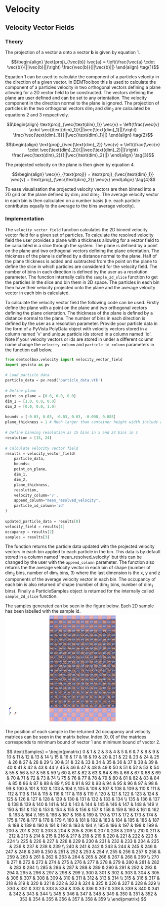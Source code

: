 # Velocity
## Velocity Vector Fields
### Theory

The projection of a vector **a** onto a vector **b** is given by equation 1.

```math
\begin{align}
\text{proj}_{\vec{b}} \vec{a} = \left(\frac{\vec{a} \cdot \vec{b}}{||\vec{b}||}\right) \frac{\vec{b}}{||\vec{b}||}
\end{align}
\tag{1}
```

Equation 1 can be used to calculate the component of a particles velocity in the direction of a given vector. In DEMToolbox this is used to calculate the component of a particles velocity in two orthogonal vectors defining a plane allowing for a 2D vector field to be constructed. The vectors defining the plane are user defined and can be set to any orientation. The velocity component in the direction normal to the plane is ignored. The projection of particles in the two orthogonal vectors $\text{dim}_1$ and $\text{dim}_2$ are calculated be equations 2 and 3 respectively.

```math
\begin{align}
\text{proj}_{\vec{\text{dim}_1}} \vec{v} = \left(\frac{\vec{v} \cdot \vec{\text{dim}_1}}{||\vec{\text{dim}_1}||}\right) \frac{\vec{\text{dim}_1}}{||\vec{\text{dim}_1}||}
\end{align}
\tag{2}
``` 

```math
\begin{align}
\text{proj}_{\vec{\text{dim}_2}} \vec{v} = \left(\frac{\vec{v} \cdot \vec{\text{dim}_2}}{||\vec{\text{dim}_2}||}\right) \frac{\vec{\text{dim}_2}}{||\vec{\text{dim}_2}||}
\end{align}
\tag{3}
```

The projected velocity on the plane is then given by equation 4.

```math
\begin{align}
\vec{v}_{\text{proj}} = \text{proj}_{\vec{\text{dim}_1}} \vec{v} + \text{proj}_{\vec{\text{dim}_2}} \vec{v}
\end{align}
\tag{4}
```

To ease visualisation the projected velocity vectors are then binned into a 2D grid on the plane defined by $\text{dim}_1$ and $\text{dim}_2$. The average velocity
vector in each bin is then calculated on a number basis (i.e. each particle contributes equally to the average to the bins average velocity).

### Implementation

The `velocity_vector_field` function calculates the 2D binned velocity vector field for a given set of particles. To calculate the resolved velocity field the user provides a plane with a thickness allowing for a vector field to be calculated in a slice through the system. The plane is defined by a point on the plane and two orthogonal vectors defining the plane orientation. The thickness of the plane is defined by a distance normal to the plane. Half of the plane thickness is added and subtracted from the point on the plane to define the slice in which particles are considered for the velocity field. The number of bins in each direction is defined by the user as a resolution parameter. The function internally calls the `sample_2d_slice` function to get the particles in the slice and bin them in 2D space. The particles in each bin then have their velocity projected onto the plane and the average velocity vector in each bin is calculated.

To calculate the velocity vector field the following code can be used. Firstly define
the plane with a point on the plane and two orthogonal vectors defining the plane orientation. The thickness of the plane is defined by a distance normal to the plane. The number of bins in each direction is defined by the user as a resolution parameter.
Provide your particle data in the form of a  PyVista PolyData object with velocity vectors stored in a column named 'v' and unique particle ids stored in a column named 'id'. Note if your velocity vectors or ids are stored in under a different column name change the `velocity_column` and `particle_id_column` parameters in the function call below.

```python
from demtoolbox.velocity import velocity_vector_field
import pyvista as pv

# Load particle data
particle_data = pv.read('particle_data.vtk')

# Define plane
point_on_plane = [0.0, 0.0, 0.0]
dim_1 = [1.0, 0.0, 0.0]
dim_2 = [0.0, 0.0, 1.0]

bounds = [-0.03, 0.03, -0.03, 0.03, -0.008, 0.088] 
plane_thickness = 1 # Much larger than container height width include all particles

# Define binning resolution as 15 bins in x and 24 bins in z 
resolution = [15, 24]

# Calculate velocity vector field
results = velocity_vector_field(
    particle_data,
    bounds=
    point_on_plane,
    dim_1,
    dim_2,
    plane_thickness,
    resolution,
    velocity_column='v',
    append_column="mean_resolved_velocity",
    particle_id_column='id'
)

updated_particle_data = results[0]
velocity_field = results[1]
occupancy = results[2]
samples = results[3]
```

The function returns the particle data updated with the projected velocity vectors in each bin applied to each particle in the bin. This data is by default stored in a column named 'mean_resolved_velocity' but this can be changed by the user with the `append_column` parameter. The function also returns the the average velocity vector in each bin of shape (number of $\text{dim}_2$ bins, number of $\text{dim}_1$ bins, 3) where the last dimension is the x, y and z components of the average velocity vector in each bin. The occupancy of each bin is also returned of shape (number of $\text{dim}_2$ bins, number of $\text{dim}_1$ bins). Finally a ParticleSamples object is returned for the internally called `sample_2d_slice` function.

The samples generated can be seen in the figure below. Each 2D sample has been labelled with the sample id.
![2d_samples](https://github.com/Jack-Grogan/DEMToolbox/blob/main/docs/images/2D_sampling.png)

The position of each sample in the returned 2d occupancy and velocity matrices can be seen in the matrix below. Index [0, 0] of the matrices corresponds to minimum bound of vector 1 and minimum bound of vector 2. 

$$
\text{Samples} = \begin{pmatrix}
  0 & 1 & 2 & 3 & 4 & 5 & 6 & 7 & 8 & 9 & 10 & 11 & 12 & 13 & 14 \\
  15 & 16 & 17 & 18 & 19 & 20 & 21 & 22 & 23 & 24 & 25 & 26 & 27 & 28 & 29 \\ 
  30 & 31 & 32 & 33 & 34 & 35 & 36 & 37 & 38 & 39 & 40 & 41 & 42 & 43 & 44 \\
  45 & 46 & 47 & 48 & 49 & 50 & 51 & 52 & 53 & 54 & 55 & 56 & 57 & 58 & 59 \\
  60 & 61 & 62 & 63 & 64 & 65 & 66 & 67 & 68 & 69 & 70 & 71 & 72 & 73 & 74 \\
  75 & 76 & 77 & 78 & 79 & 80 & 81 & 82 & 83 & 84 & 85 & 86 & 87 & 88 & 89 \\
  90 & 91 & 92 & 93 & 94 & 95 & 96 & 97 & 98 & 99 & 100 & 101 & 102 & 103 & 104 \\
  105 & 106 & 107 & 108 & 109 & 110 & 111 & 112 & 113 & 114 & 115 & 116 & 117 & 118 & 119 \\
  120 & 121 & 122 & 123 & 124 & 125 & 126 & 127 & 128 & 129 & 130 & 131 & 132 & 133 & 134 \\
  135 & 136 & 137 & 138 & 139 & 140 & 141 & 142 & 143 & 144 & 145 & 146 & 147 & 148 & 149 \\
  150 & 151 & 152 & 153 & 154 & 155 & 156 & 157 & 158 & 159 & 160 & 161 & 162 & 163 & 164 \\
  165 & 166 & 167 & 168 & 169 & 170 & 171 & 172 & 173 & 174 & 175 & 176 & 177 & 178 & 179 \\
  180 & 181 & 182 & 183 & 184 & 185 & 186 & 187 & 188 & 189 & 190 & 191 & 192 & 193 & 194 \\
  195 & 196 & 197 & 198 & 199 & 200 & 201 & 202 & 203 & 204 & 205 & 206 & 207 & 208 & 209 \\
  210 & 211 & 212 & 213 & 214 & 215 & 216 & 217 & 218 & 219 & 220 & 221 & 222 & 223 & 224 \\
  225 & 226 & 227 & 228 & 229 & 230 & 231 & 232 & 233 & 234 & 235 & 236 & 237 & 238 & 239 \\
  240 & 241 & 242 & 243 & 244 & 245 & 246 & 247 & 248 & 249 & 250 & 251 & 252 & 253 & 254 \\
  255 & 256 & 257 & 258 & 259 & 260 & 261 & 262 & 263 & 264 & 265 & 266 & 267 & 268 & 269 \\
  270 & 271 & 272 & 273 & 274 & 275 & 276 & 277 & 278 & 279 & 280 & 281 & 282 & 283 & 284 \\
  285 & 286 & 287 & 288 & 289 & 290 & 291 & 292 & 293 & 294 & 295 & 296 & 297 & 298 & 299 \\
  300 & 301 & 302 & 303 & 304 & 305 & 306 & 307 & 308 & 309 & 310 & 311 & 312 & 313 & 314 \\
  315 & 316 & 317 & 318 & 319 & 320 & 321 & 322 & 323 & 324 & 325 & 326 & 327 & 328 & 329 \\
  330 & 331 & 332 & 333 & 334 & 335 & 336 & 337 & 338 & 339 & 340 & 341 & 342 & 343 & 344 \\
  345 & 346 & 347 & 348 & 349 & 350 & 351 & 352 & 353 & 354 & 355 & 356 & 357 & 358 & 359 \\
\end{pmatrix}
$$
